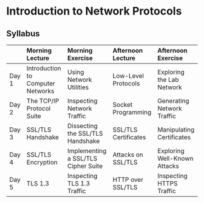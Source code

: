 # Introduction to Network Protocols

## Syllabus

|  | Morning Lecture | Morning Exercise | Afternoon Lecture | Afternoon Exercise |
| :-- | :-- | :-- | :-- | :-- |
| Day 1 | Introduction to Computer Networks | Using Network Utilities | Low-Level Protocols | Exploring the Lab Network |
| Day 2 | The TCP/IP Protocol Suite | Inspecting Network Traffic | Socket Programming | Generating Network Traffic |
| Day 3 | SSL/TLS Handshake | Dissecting the SSL/TLS Handshake | SSL/TLS Certificates | Manipulating Certificates |
| Day 4 | SSL/TLS Encryption | Implementing a SSL/TLS Cipher Suite | Attacks on SSL/TLS | Exploring Well-Known Attacks |
| Day 5| TLS 1.3 | Inspecting TLS 1.3 Traffic | HTTP over SSL/TLS | Inspecting HTTPS Traffic | 
